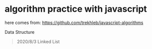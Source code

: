 # algorithm practice with javascript

here comes from: <https://github.com/trekhleb/javascript-algorithms>

Data Structure

> 2020/8/3 Linked List
